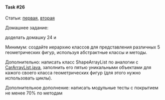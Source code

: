 #### Task #26

Статьи: [первая](https://habr.com/ru/companies/piter/articles/738508/), [вторая](https://javarush.com/groups/posts/1973-abstraktnihe-klassih-v-java-na-konkretnihkh-primerakh)

Домашнее задание:

доделать домашку 24 и 

Минимум: создайте иерархию классов для представления различных 5 геометрических фигур, используя абстрактные классы и методы.

Дополнительно: написать класс ShapeArrayList по аналогии с [CarArrayList.java](https://github.com/ait-tr/cohort40.2/blob/main/basic_programming/lesson_21/code/examples/src/l21/CarArrayList.java), заполнить его пятью уникальными объектами для кажого своего класса геометрических фигур (для этого нужно использовать циклы).

Дополнительное дополнение: написать модульные тесты с покрытием не менее 70% по методам
